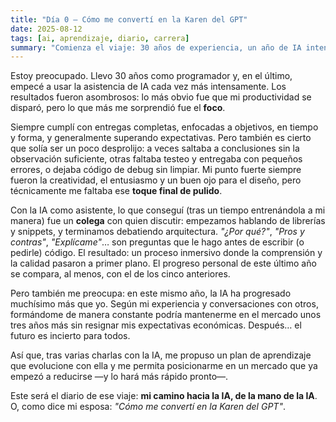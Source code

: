 ```yaml
---
title: "Día 0 – Cómo me convertí en la Karen del GPT"
date: 2025-08-12
tags: [ai, aprendizaje, diario, carrera]
summary: "Comienza el viaje: 30 años de experiencia, un año de IA intensiva y un futuro incierto."
---
```


Estoy preocupado. Llevo 30 años como programador y, en el último, empecé a usar la asistencia de IA cada vez más intensamente.
Los resultados fueron asombrosos: lo más obvio fue que mi productividad se disparó, pero lo que más me sorprendió fue el **foco**.

Siempre cumplí con entregas completas, enfocadas a objetivos, en tiempo y forma, y generalmente superando expectativas. Pero también es cierto que solía ser un poco desprolijo: a veces saltaba a conclusiones sin la observación suficiente, otras faltaba testeo y entregaba con pequeños errores, o dejaba código de debug sin limpiar.
Mi punto fuerte siempre fueron la creatividad, el entusiasmo y un buen ojo para el diseño, pero técnicamente me faltaba ese **toque final de pulido**.

Con la IA como asistente, lo que conseguí (tras un tiempo entrenándola a mi manera) fue un **colega** con quien discutir: empezamos hablando de librerías y snippets, y terminamos debatiendo arquitectura.
_"¿Por qué?"_, _"Pros y contras"_, _"Explícame"_… son preguntas que le hago antes de escribir (o pedirle) código.
El resultado: un proceso inmersivo donde la comprensión y la calidad pasaron a primer plano. El progreso personal de este último año se compara, al menos, con el de los cinco anteriores.

Pero también me preocupa: en este mismo año, la IA ha progresado muchísimo más que yo. Según mi experiencia y conversaciones con otros, formándome de manera constante podría mantenerme en el mercado unos tres años más sin resignar mis expectativas económicas. Después… el futuro es incierto para todos.

Así que, tras varias charlas con la IA, me propuso un plan de aprendizaje que evolucione con ella y me permita posicionarme en un mercado que ya empezó a reducirse —y lo hará más rápido pronto—.

Este será el diario de ese viaje: **mi camino hacia la IA, de la mano de la IA**.
O, como dice mi esposa: _"Cómo me convertí en la Karen del GPT"_.
